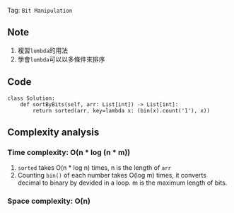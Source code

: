 Tag: `Bit Manipulation`
## Note
1. 複習`lumbda`的用法
2. 學會`lumbda`可以以多條件來排序

## Code
    class Solution:
        def sortByBits(self, arr: List[int]) -> List[int]:
            return sorted(arr, key=lambda x: (bin(x).count('1'), x))

## Complexity analysis
### Time complexity: O(n * log (n * m))
1. `sorted` takes O(n * log n) times, n is the length of `arr`
2. Counting `bin()` of each number takes O(log m) times, it converts decimal to binary by devided in a loop. m is the maximum length of bits.

### Space complexity: O(n)
